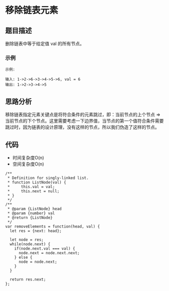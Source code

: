 # 移除链表元素

## 题目描述
删除链表中等于给定值 val 的所有节点。

### 示例
```
示例:

输入: 1->2->6->3->4->5->6, val = 6
输出: 1->2->3->4->5
```

## 思路分析
移除链表指定元素关键点是将符合条件的元素跳过，即：当前节点的上个节点 => 当前节点的下个节点。这里需要考虑一下边界值，当节点的第一个值符合条件需要跳过时，因为链表的设计原理，没有这样的节点，所以我们伪造了这样的节点。

## 代码
- 时间复杂度O(n)
- 空间复杂度O(n)

```
/**
 * Definition for singly-linked list.
 * function ListNode(val) {
 *     this.val = val;
 *     this.next = null;
 * }
 */
/**
 * @param {ListNode} head
 * @param {number} val
 * @return {ListNode}
 */
var removeElements = function(head, val) {
  let res = {next: head};
  
  let node = res;
  while(node.next) {
    if(node.next.val === val) {
      node.next = node.next.next;
    } else {
      node = node.next;
    }
  }

  return res.next;
};
```